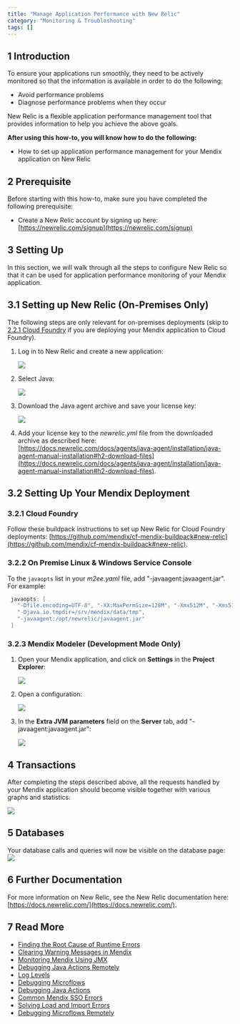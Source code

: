 ```yaml
---
title: "Manage Application Performance with New Relic"
category: "Monitoring & Troubleshooting"
tags: []
---
```


## 1 Introduction

To ensure your applications run smoothly, they need to be actively monitored so that the information is available in order to do the following:

* Avoid performance problems
* Diagnose performance problems when they occur

New Relic is a flexible application performance management tool that provides information to help you achieve the above goals.

**After using this how-to, you will know how to do the following:**

* How to set up application performance management for your Mendix application on New Relic

## 2 Prerequisite

Before starting with this how-to, make sure you have completed the following prerequisite:

* Create a New Relic account by signing up here: [https://newrelic.com/signup](https://newrelic.com/signup)

## 3 Setting Up

In this section, we will walk through all the steps to configure New Relic so that it can be used for application performance monitoring of your Mendix application.

## 3.1 Setting up New Relic (On-Premises Only)

The following steps are only relevant for on-premises deployments (skip to [2.2.1 Cloud Foundry](#CloudFoundry) if you are deploying your Mendix application to Cloud Foundry).

1. Log in to New Relic and create a new application:

    ![](attachments/19202674/19398929.png)
2. Select Java:

    ![](attachments/19202674/19398930.png)

3. Download the Java agent archive and save your license key:

     ![](attachments/19202674/19398932.png)

4. Add your license key to the *newrelic.yml* file from the downloaded archive as described here: [https://docs.newrelic.com/docs/agents/java-agent/installation/java-agent-manual-installation#h2-download-files](https://docs.newrelic.com/docs/agents/java-agent/installation/java-agent-manual-installation#h2-download-files).

## 3.2 Setting Up Your Mendix Deployment

### <a name="CloudFoundry"></a>3.2.1 Cloud Foundry

Follow these buildpack instructions to set up New Relic for Cloud Foundry deployments: [https://github.com/mendix/cf-mendix-buildpack#new-relic](https://github.com/mendix/cf-mendix-buildpack#new-relic).

### 3.2.2 On Premise Linux & Windows Service Console

To the `javaopts` list in your *m2ee.yaml* file, add "-javaagent:<path-to-javaagent>javaagent.jar". For example:

```java
 javaopts: [
   "-Dfile.encoding=UTF-8", "-XX:MaxPermSize=128M", "-Xmx512M", "-Xms512M",
   "-Djava.io.tmpdir=/srv/mendix/data/tmp",
   "-javaagent:/opt/newrelic/javaagent.jar"
 ]
```

### 3.2.3 Mendix Modeler (Development Mode Only)

1. Open your Mendix application, and click on **Settings** in the **Project Explorer**:

    ![](attachments/19202618/19398902.png)

2. Open a configuration:

     ![](attachments/19202618/19398903.png)

3. In the **Extra JVM parameters** field on the **Server** tab, add "-javaagent:<path-to-javaagent>javaagent.jar":

    ![](attachments/19202618/19398904.png)

## 4 Transactions

After completing the steps described above, all the requests handled by your Mendix application should become visible together with various graphs and statistics:

![](attachments/19202674/19398943.png) 

## 5 Databases

Your database calls and queries will now be visible on the database page:
![](attachments/19202674/19398944.png) 

## 6 Further Documentation

For more information on New Relic, see the New Relic documentation here: [https://docs.newrelic.com/](https://docs.newrelic.com/).

## 7 Read More

*   [Finding the Root Cause of Runtime Errors](finding-the-root-cause-of-runtime-errors)
*   [Clearing Warning Messages in Mendix](clear-warning-messages)
*   [Monitoring Mendix Using JMX](monitoring-mendix-using-jmx)
*   [Debugging Java Actions Remotely](debug-java-actions-remotely)
*   [Log Levels](log-levels)
*   [Debugging Microflows](debug-microflows)
*   [Debugging Java Actions](debug-java-actions)
*   [Common Mendix SSO Errors](handle-common-mendix-sso-errors)
*   [Solving Load and Import Errors](solving-load-and-import-errors)
*   [Debugging Microflows Remotely](debug-microflows-remotely)
